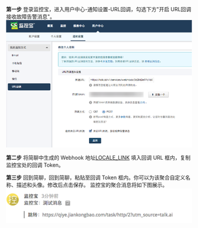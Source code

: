 
**第一步** 登录监控宝，进入用户中心-通知设置-URL回调，勾选下方"开启 URL回调接收故障告警消息"。
![](images/inte-guide/sample-jiankongbao.png)

**第二步** 将简聊中生成的 Webhook 地址[LOCALE_LINK](LOCALE_LINK)
填入回调 URL 框内，复制监控宝处的回调 Token。

**第三步** 回到简聊，回到简聊，粘贴至回调 Token 框内。你可以为该聚合自定义名称、描述和头像。修改后点击保存。
监控宝的聚合消息将如下图展示。
![](images/inte-guide/notice-jiankongbao.png)
